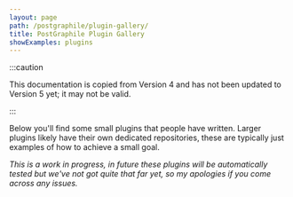 ```yaml
---
layout: page
path: /postgraphile/plugin-gallery/
title: PostGraphile Plugin Gallery
showExamples: plugins
---
```


:::caution

This documentation is copied from Version 4 and has not been updated to Version
5 yet; it may not be valid.

:::

Below you'll find some small plugins that people have written. Larger plugins
likely have their own dedicated repositories, these are typically just examples
of how to achieve a small goal.

_This is a work in progress, in future these plugins will be automatically
tested but we've not got quite that far yet, so my apologies if you come across
any issues._
